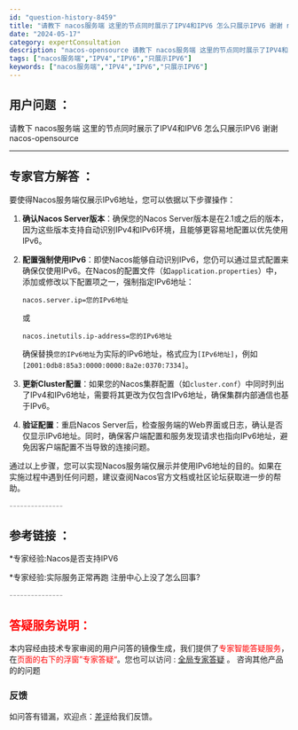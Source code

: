 ```yaml
---
id: "question-history-8459"
title: "请教下 nacos服务端 这里的节点同时展示了IPV4和IPV6 怎么只展示IPV6 谢谢 nacos-opensource"
date: "2024-05-17"
category: expertConsultation
description: "nacos-opensource 请教下 nacos服务端 这里的节点同时展示了IPV4和IPV6 怎么只展示IPV6 谢谢"
tags: ["nacos服务端","IPV4","IPV6","只展示IPV6"]
keywords: ["nacos服务端","IPV4","IPV6","只展示IPV6"]
---
```


## 用户问题 ： 
 请教下 nacos服务端 这里的节点同时展示了IPV4和IPV6 怎么只展示IPV6 谢谢 nacos-opensource 

---------------
## 专家官方解答 ：

要使得Nacos服务端仅展示IPv6地址，您可以依据以下步骤操作：

1. **确认Nacos Server版本**：确保您的Nacos Server版本是在2.1或之后的版本，因为这些版本支持自动识别IPv4和IPv6环境，且能够更容易地配置以优先使用IPv6。

2. **配置强制使用IPv6**：即使Nacos能够自动识别IPv6，您仍可以通过显式配置来确保仅使用IPv6。在Nacos的配置文件（如`application.properties`）中，添加或修改以下配置项之一，强制指定IPv6地址：
   ```
   nacos.server.ip=您的IPv6地址
   ```
   或
   ```
   nacos.inetutils.ip-address=您的IPv6地址
   ```
   确保替换`您的IPv6地址`为实际的IPv6地址，格式应为`[IPv6地址]`，例如`[2001:0db8:85a3:0000:0000:8a2e:0370:7334]`。

3. **更新Cluster配置**：如果您的Nacos集群配置（如`cluster.conf`）中同时列出了IPv4和IPv6地址，需要将其更改为仅包含IPv6地址，确保集群内部通信也基于IPv6。

4. **验证配置**：重启Nacos Server后，检查服务端的Web界面或日志，确认是否仅显示IPv6地址。同时，确保客户端配置和服务发现请求也指向IPv6地址，避免因客户端配置不当导致的连接问题。

通过以上步骤，您可以实现Nacos服务端仅展示并使用IPv6地址的目的。如果在实施过程中遇到任何问题，建议查阅Nacos官方文档或社区论坛获取进一步的帮助。


<font color="#949494">---------------</font> 


## 参考链接 ：

*专家经验:Nacos是否支持IPV6 
 
 *专家经验:实际服务正常再跑 注册中心上没了怎么回事? 


 <font color="#949494">---------------</font> 
 


## <font color="#FF0000">答疑服务说明：</font> 

本内容经由技术专家审阅的用户问答的镜像生成，我们提供了<font color="#FF0000">专家智能答疑服务</font>，在<font color="#FF0000">页面的右下的浮窗”专家答疑“</font>。您也可以访问 : [全局专家答疑](https://opensource.alibaba.com/chatBot) 。 咨询其他产品的的问题

### 反馈
如问答有错漏，欢迎点：[差评](https://ai.nacos.io/user/feedbackByEnhancerGradePOJOID?enhancerGradePOJOId=13676)给我们反馈。
